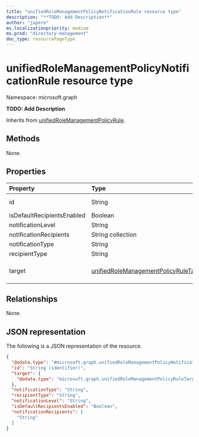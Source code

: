 ```yaml
---
title: "unifiedRoleManagementPolicyNotificationRule resource type"
description: "**TODO: Add Description**"
author: "japere"
ms.localizationpriority: medium
ms.prod: "directory-management"
doc_type: resourcePageType
---
```


# unifiedRoleManagementPolicyNotificationRule resource type

Namespace: microsoft.graph



**TODO: Add Description**


Inherits from [unifiedRoleManagementPolicyRule](../resources/unifiedrolemanagementpolicyrule.md).

## Methods

None.
<!--
|Method|Return type|Description|
|:---|:---|:---|
|[List unifiedRoleManagementPolicyNotificationRules](../api/unifiedrolemanagementpolicynotificationrule-list.md)|[unifiedRoleManagementPolicyNotificationRule](../resources/unifiedrolemanagementpolicynotificationrule.md) collection|Get a list of the [unifiedRoleManagementPolicyNotificationRule](../resources/unifiedrolemanagementpolicynotificationrule.md) objects and their properties.|
|[Get unifiedRoleManagementPolicyNotificationRule](../api/unifiedrolemanagementpolicynotificationrule-get.md)|[unifiedRoleManagementPolicyNotificationRule](../resources/unifiedrolemanagementpolicynotificationrule.md)|Read the properties and relationships of an [unifiedRoleManagementPolicyNotificationRule](../resources/unifiedrolemanagementpolicynotificationrule.md) object.|
|[Update unifiedRoleManagementPolicyNotificationRule](../api/unifiedrolemanagementpolicynotificationrule-update.md)|[unifiedRoleManagementPolicyNotificationRule](../resources/unifiedrolemanagementpolicynotificationrule.md)|Update the properties of an [unifiedRoleManagementPolicyNotificationRule](../resources/unifiedrolemanagementpolicynotificationrule.md) object.|
|[Delete unifiedRoleManagementPolicyNotificationRule](../api/unifiedrolemanagementpolicynotificationrule-delete.md)|None|Deletes an [unifiedRoleManagementPolicyNotificationRule](../resources/unifiedrolemanagementpolicynotificationrule.md) object.|
-->

## Properties
|Property|Type|Description|
|:---|:---|:---|
|id|String|**TODO: Add Description** Inherited from [entity](../resources/entity.md).|
|isDefaultRecipientsEnabled|Boolean|**TODO: Add Description**|
|notificationLevel|String|**TODO: Add Description**|
|notificationRecipients|String collection|**TODO: Add Description**|
|notificationType|String|**TODO: Add Description**|
|recipientType|String|**TODO: Add Description**|
|target|[unifiedRoleManagementPolicyRuleTarget](../resources/unifiedrolemanagementpolicyruletarget.md)|**TODO: Add Description** Inherited from [unifiedRoleManagementPolicyRule](../resources/unifiedrolemanagementpolicyrule.md).|

## Relationships
None.

## JSON representation
The following is a JSON representation of the resource.
<!-- {
  "blockType": "resource",
  "keyProperty": "id",
  "@odata.type": "microsoft.graph.unifiedRoleManagementPolicyNotificationRule",
  "baseType": "microsoft.graph.unifiedRoleManagementPolicyRule",
  "openType": false
}
-->
``` json
{
  "@odata.type": "#microsoft.graph.unifiedRoleManagementPolicyNotificationRule",
  "id": "String (identifier)",
  "target": {
    "@odata.type": "microsoft.graph.unifiedRoleManagementPolicyRuleTarget"
  },
  "notificationType": "String",
  "recipientType": "String",
  "notificationLevel": "String",
  "isDefaultRecipientsEnabled": "Boolean",
  "notificationRecipients": [
    "String"
  ]
}
```


